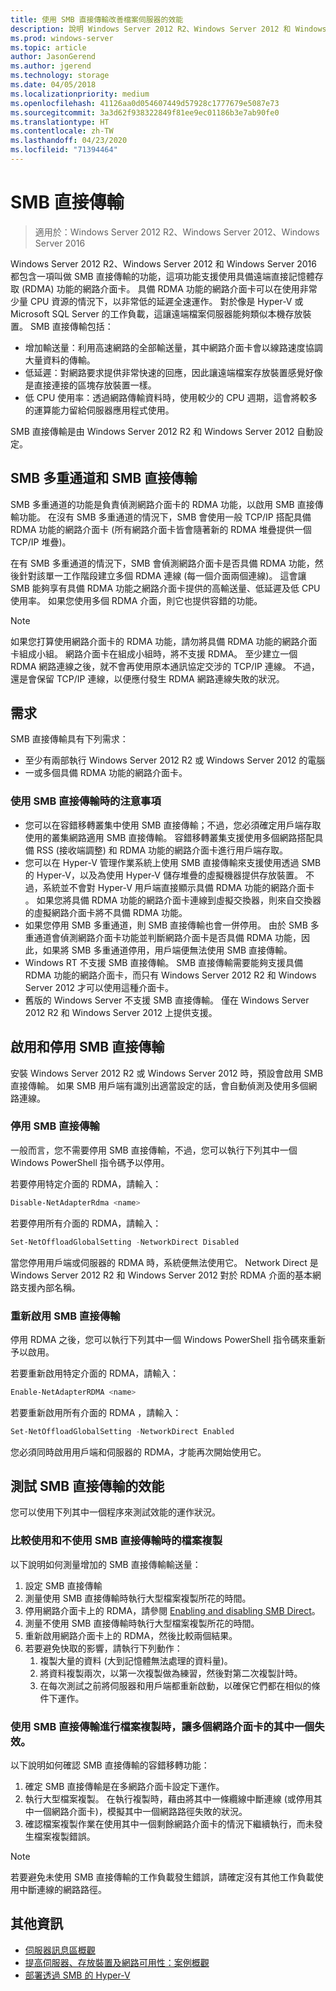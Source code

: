 ```yaml
---
title: 使用 SMB 直接傳輸改善檔案伺服器的效能
description: 說明 Windows Server 2012 R2、Windows Server 2012 和 Windows Server 2016 中的 SMB 直接傳輸功能。
ms.prod: windows-server
ms.topic: article
author: JasonGerend
ms.author: jgerend
ms.technology: storage
ms.date: 04/05/2018
ms.localizationpriority: medium
ms.openlocfilehash: 41126aa0d054607449d57928c1777679e5087e73
ms.sourcegitcommit: 3a3d62f938322849f81ee9ec01186b3e7ab90fe0
ms.translationtype: HT
ms.contentlocale: zh-TW
ms.lasthandoff: 04/23/2020
ms.locfileid: "71394464"
---
```

# <a name="smb-direct"></a>SMB 直接傳輸

>適用於：Windows Server 2012 R2、Windows Server 2012、Windows Server 2016

Windows Server 2012 R2、Windows Server 2012 和 Windows Server 2016 都包含一項叫做 SMB 直接傳輸的功能，這項功能支援使用具備遠端直接記憶體存取 (RDMA) 功能的網路介面卡。 具備 RDMA 功能的網路介面卡可以在使用非常少量 CPU 資源的情況下，以非常低的延遲全速運作。 對於像是 Hyper-V 或 Microsoft SQL Server 的工作負載，這讓遠端檔案伺服器能夠類似本機存放裝置。 SMB 直接傳輸包括：

- 增加輸送量：利用高速網路的全部輸送量，其中網路介面卡會以線路速度協調大量資料的傳輸。
- 低延遲：對網路要求提供非常快速的回應，因此讓遠端檔案存放裝置感覺好像是直接連接的區塊存放裝置一樣。
- 低 CPU 使用率：透過網路傳輸資料時，使用較少的 CPU 週期，這會將較多的運算能力留給伺服器應用程式使用。

SMB 直接傳輸是由 Windows Server 2012 R2 和 Windows Server 2012 自動設定。

## <a name="smb-multichannel-and-smb-direct"></a>SMB 多重通道和 SMB 直接傳輸

SMB 多重通道的功能是負責偵測網路介面卡的 RDMA 功能，以啟用 SMB 直接傳輸功能。 在沒有 SMB 多重通道的情況下，SMB 會使用一般 TCP/IP 搭配具備 RDMA 功能的網路介面卡 (所有網路介面卡皆會隨著新的 RDMA 堆疊提供一個 TCP/IP 堆疊)。

在有 SMB 多重通道的情況下，SMB 會偵測網路介面卡是否具備 RDMA 功能，然後針對該單一工作階段建立多個 RDMA 連線 (每一個介面兩個連線)。 這會讓 SMB 能夠享有具備 RDMA 功能之網路介面卡提供的高輸送量、低延遲及低 CPU 使用率。 如果您使用多個 RDMA 介面，則它也提供容錯的功能。

>[!NOTE]
>如果您打算使用網路介面卡的 RDMA 功能，請勿將具備 RDMA 功能的網路介面卡組成小組。 網路介面卡在組成小組時，將不支援 RDMA。
>至少建立一個 RDMA 網路連線之後，就不會再使用原本通訊協定交涉的 TCP/IP 連線。 不過，還是會保留 TCP/IP 連線，以便應付發生 RDMA 網路連線失敗的狀況。

## <a name="requirements"></a>需求

SMB 直接傳輸具有下列需求：

- 至少有兩部執行 Windows Server 2012 R2 或 Windows Server 2012 的電腦
- 一或多個具備 RDMA 功能的網路介面卡。

### <a name="considerations-when-using-smb-direct"></a>使用 SMB 直接傳輸時的注意事項

- 您可以在容錯移轉叢集中使用 SMB 直接傳輸；不過，您必須確定用戶端存取使用的叢集網路適用 SMB 直接傳輸。 容錯移轉叢集支援使用多個網路搭配具備 RSS (接收端調整) 和 RDMA 功能的網路介面卡進行用戶端存取。
- 您可以在 Hyper-V 管理作業系統上使用 SMB 直接傳輸來支援使用透過 SMB 的 Hyper-V，以及為使用 Hyper-V 儲存堆疊的虛擬機器提供存放裝置。 不過，系統並不會對 Hyper-V 用戶端直接顯示具備 RDMA 功能的網路介面卡 。 如果您將具備 RDMA 功能的網路介面卡連線到虛擬交換器，則來自交換器的虛擬網路介面卡將不具備 RDMA 功能。
- 如果您停用 SMB 多重通道，則 SMB 直接傳輸也會一併停用。 由於 SMB 多重通道會偵測網路介面卡功能並判斷網路介面卡是否具備 RDMA 功能，因此，如果將 SMB 多重通道停用，用戶端便無法使用 SMB 直接傳輸。
- Windows RT 不支援 SMB 直接傳輸。 SMB 直接傳輸需要能夠支援具備 RDMA 功能的網路介面卡，而只有 Windows Server 2012 R2 和 Windows Server 2012 才可以使用這種介面卡。
- 舊版的 Windows Server 不支援 SMB 直接傳輸。 僅在 Windows Server 2012 R2 和 Windows Server 2012 上提供支援。

## <a name="enabling-and-disabling-smb-direct"></a>啟用和停用 SMB 直接傳輸

安裝 Windows Server 2012 R2 或 Windows Server 2012 時，預設會啟用 SMB 直接傳輸。 如果 SMB 用戶端有識別出適當設定的話，會自動偵測及使用多個網路連線。

### <a name="disable-smb-direct"></a>停用 SMB 直接傳輸

一般而言，您不需要停用 SMB 直接傳輸，不過，您可以執行下列其中一個 Windows PowerShell 指令碼予以停用。

若要停用特定介面的 RDMA，請輸入：

```PowerShell
Disable-NetAdapterRdma <name>
```

若要停用所有介面的 RDMA，請輸入：

```PowerShell
Set-NetOffloadGlobalSetting -NetworkDirect Disabled
```

當您停用用戶端或伺服器的 RDMA 時，系統便無法使用它。 Network Direct  是 Windows Server 2012 R2 和 Windows Server 2012 對於 RDMA 介面的基本網路支援內部名稱。

### <a name="re-enable-smb-direct"></a>重新啟用 SMB 直接傳輸

停用 RDMA 之後，您可以執行下列其中一個 Windows PowerShell 指令碼來重新予以啟用。

若要重新啟用特定介面的 RDMA，請輸入：

```PowerShell
Enable-NetAdapterRDMA <name>
```

若要重新啟用所有介面的 RDMA ，請輸入：

```PowerShell
Set-NetOffloadGlobalSetting -NetworkDirect Enabled
```

您必須同時啟用用戶端和伺服器的 RDMA，才能再次開始使用它。

## <a name="test-performance-of-smb-direct"></a>測試 SMB 直接傳輸的效能

您可以使用下列其中一個程序來測試效能的運作狀況。

### <a name="compare-a-file-copy-with-and-without-using-smb-direct"></a>比較使用和不使用 SMB 直接傳輸時的檔案複製

以下說明如何測量增加的 SMB 直接傳輸輸送量：

1. 設定 SMB 直接傳輸
2. 測量使用 SMB 直接傳輸時執行大型檔案複製所花的時間。
3. 停用網路介面卡上的 RDMA，請參閱 [Enabling and disabling SMB Direct](#enabling-and-disabling-smb-direct)。
4. 測量不使用 SMB 直接傳輸時執行大型檔案複製所花的時間。
5. 重新啟用網路介面卡上的 RDMA，然後比較兩個結果。
6. 若要避免快取的影響，請執行下列動作：
    1. 複製大量的資料 (大到記憶體無法處理的資料量)。
    2. 將資料複製兩次，以第一次複製做為練習，然後對第二次複製計時。
    3. 在每次測試之前將伺服器和用戶端都重新啟動，以確保它們都在相似的條件下運作。

### <a name="fail-one-of-multiple-network-adapters-during-a-file-copy-with-smb-direct"></a>使用 SMB 直接傳輸進行檔案複製時，讓多個網路介面卡的其中一個失效。

以下說明如何確認 SMB 直接傳輸的容錯移轉功能：

1. 確定 SMB 直接傳輸是在多網路介面卡設定下運作。
2. 執行大型檔案複製。 在執行複製時，藉由將其中一條纜線中斷連線 (或停用其中一個網路介面卡)，模擬其中一個網路路徑失敗的狀況。
3. 確認檔案複製作業在使用其中一個剩餘網路介面卡的情況下繼續執行，而未發生檔案複製錯誤。

>[!NOTE]
>若要避免未使用 SMB 直接傳輸的工作負載發生錯誤，請確定沒有其他工作負載使用中斷連線的網路路徑。

## <a name="more-information"></a>其他資訊

- [伺服器訊息區概觀](file-server-smb-overview.md)
- [提高伺服器、存放裝置及網路可用性：案例概觀](<https://docs.microsoft.com/previous-versions/windows/it-pro/windows-server-2012-r2-and-2012/hh831437(v%3dws.11)>)
- [部署透過 SMB 的 Hyper-V](<https://docs.microsoft.com/previous-versions/windows/it-pro/windows-server-2012-r2-and-2012/jj134187(v%3dws.11)>)
